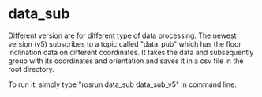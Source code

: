 # data_sub
Different version are for different type of data processing. 
The newest version (v5) subscribes to a topic called "data_pub" which has the floor inclination data on different coordinates. 
It takes the data and subsequently group with its coordinates and orientation and saves it in a csv file in the root directory.

To run it, simply type "rosrun data_sub data_sub_v5" in command line.
